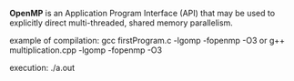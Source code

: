 __OpenMP__  is an Application Program Interface (API) that may be used to explicitly direct multi-threaded, shared memory parallelism.


example of compilation:
gcc firstProgram.c -lgomp -fopenmp -O3
or
g++ multiplication.cpp -lgomp -fopenmp -O3

execution:
./a.out



